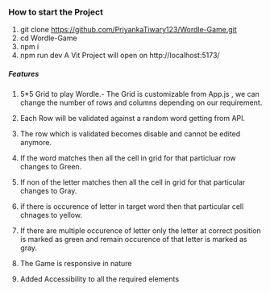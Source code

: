 ### How to start the Project 

1. git clone https://github.com/PriyankaTiwary123/Wordle-Game.git
2. cd Wordle-Game
3. npm i
4. npm run dev 
A Vit Project will open on  http://localhost:5173/


##### Features
1. 5*5 Grid to play Wordle.- The Grid is customizable from App.js , we can change the number of rows and columns depending on our requirement.
2. Each Row will be validated against a random word getting from API.
3. The row which is validated becomes disable and cannot be edited anymore.
4. If the word matches then all the cell in grid for that particluar row changes to Green.
5. If non of the letter matches then all the cell in grid for that particular changes to Gray.
6. if there is occurence of letter in target word then that particular cell chnages to yellow.
7. If there are multiple occurence of letter only the letter at correct position is marked as green and remain occurence of that letter is marked as gray.

8. The Game is responsive in nature
9.  Added Accessibility to all the required elements

